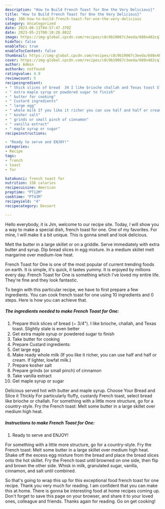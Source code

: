 ```yaml
---
description: "How to Build French Toast for One the Very Delicious}"
title: "How to Build French Toast for One the Very Delicious}"
slug: 306-how-to-build-french-toast-for-one-the-very-delicious
category: Uncategorized
date: 2023-06-11T04:57:47.370Z
date: 2023-05-21T00:10:28.882Z
image: https://img-global.cpcdn.com/recipes/c8c9b19067c3eeda/680x482cq70/french-toast-for-one-recipe-main-photo.jpg
hideToc: false
enableToc: true
enableTocContent: false
thumbnail: https://img-global.cpcdn.com/recipes/c8c9b19067c3eeda/680x482cq70/french-toast-for-one-recipe-main-photo.jpg
cover: https://img-global.cpcdn.com/recipes/c8c9b19067c3eeda/680x482cq70/french-toast-for-one-recipe-main-photo.jpg
author: Admin
authorAv: notfound
ratingvalue: 4.9
reviewcount: 5
recipeingredient:
- " thick slices of bread  34 I like brioche challah and Texas toast Slightly stale is even better"
- " extra maple syrup or powdered sugar to finish"
- " butter for cooking"
- " Custard ingredients"
- " large egg"
- " whole milk If you like it richer you can use half and half or cream If lighter lowfat milk"
- " kosher salt"
- " grinds or small pinch of cinnamon"
- " vanilla extract"
- " maple syrup or sugar"
recipeinstructions:

- "Ready to serve and ENJOY!"
categories:
- Recipe
tags:
- french
- toast
- for

katakunci: french toast for 
nutrition: 156 calories
recipecuisine: American
preptime: "PT12M"
cooktime: "PT43M"
recipeyield: "4"
recipecategory: Dessert

---
```



Hello everybody, it is Jim, welcome to our recipe site. Today, I will show you a way to make a special dish, french toast for one. One of my favorites. For mine, I will make it a bit unique. This is gonna smell and look delicious.

Melt the butter in a large skillet or on a griddle. Serve immediately with extra butter and syrup. Dip bread slices in egg mixture. In a medium skillet melt margarine over medium-low heat.

French Toast for One is one of the most popular of current trending foods on earth. It is simple, it's quick, it tastes yummy. It is enjoyed by millions every day. French Toast for One is something which I've loved my entire life. They're fine and they look fantastic.


To begin with this particular recipe, we have to first prepare a few ingredients. You can cook french toast for one using 10 ingredients and 0 steps. Here is how you can achieve that.

<!--inarticleads1-->

##### The ingredients needed to make French Toast for One:

1. Prepare  thick slices of bread (~ 3/4&#34;). I like brioche, challah, and Texas toast. Slightly stale is even better
1. Get  extra maple syrup or powdered sugar to finish
1. Take  butter for cooking
1. Prepare  Custard ingredients:
1. Get  large egg
1. Make ready  whole milk (If you like it richer, you can use half and half or cream. If lighter, lowfat milk.)
1. Prepare  kosher salt
1. Prepare  grinds (or small pinch) of cinnamon
1. Take  vanilla extract
1. Get  maple syrup or sugar


Delicious served hot with butter and maple syrup. Choose Your Bread and Slice it Thickly For particularly fluffy, custardy French toast, select bread like brioche or challah. For something with a little more structure, go for a country-style. Fry the French toast: Melt some butter in a large skillet over medium high heat. 

<!--inarticleads2-->

##### Instructions to make French Toast for One:


1. Ready to serve and ENJOY!

For something with a little more structure, go for a country-style. Fry the French toast: Melt some butter in a large skillet over medium high heat. Shake off the excess egg mixture from the bread and place the bread slices onto the hot skillet. Fry the French toast until browned on one side, then flip and brown the other side. Whisk in milk, granulated sugar, vanilla, cinnamon, and salt until combined. 

So that's going to wrap this up for this exceptional food french toast for one recipe. Thank you very much for reading. I am confident that you can make this at home. There is gonna be interesting food at home recipes coming up. Don't forget to save this page on your browser, and share it to your loved ones, colleague and friends. Thanks again for reading. Go on get cooking!
